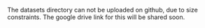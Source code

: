 The datasets directory can not be uploaded on github, due to size constraints.
The google drive link for this will be shared soon.